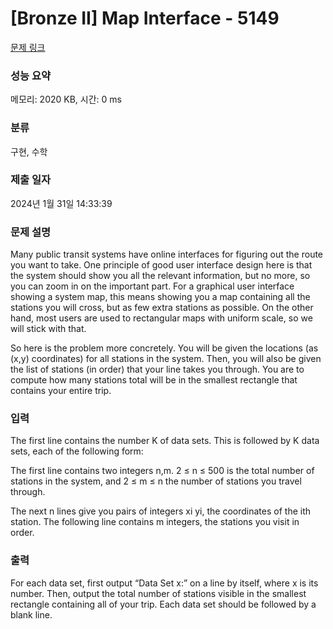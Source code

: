 # [Bronze II] Map Interface - 5149 

[문제 링크](https://www.acmicpc.net/problem/5149) 

### 성능 요약

메모리: 2020 KB, 시간: 0 ms

### 분류

구현, 수학

### 제출 일자

2024년 1월 31일 14:33:39

### 문제 설명

<p>Many public transit systems have online interfaces for figuring out the route you want to take. One principle of good user interface design here is that the system should show you all the relevant information, but no more, so you can zoom in on the important part. For a graphical user interface showing a system map, this means showing you a map containing all the stations you will cross, but as few extra stations as possible. On the other hand, most users are used to rectangular maps with uniform scale, so we will stick with that.</p>

<p>So here is the problem more concretely. You will be given the locations (as (x,y) coordinates) for all stations in the system. Then, you will also be given the list of stations (in order) that your line takes you through. You are to compute how many stations total will be in the smallest rectangle that contains your entire trip.</p>

### 입력 

 <p>The first line contains the number K of data sets. This is followed by K data sets, each of the following form:</p>

<p>The first line contains two integers n,m. 2 ≤ n ≤ 500 is the total number of stations in the system, and 2 ≤ m ≤ n the number of stations you travel through.</p>

<p>The next n lines give you pairs of integers xi yi, the coordinates of the ith station. The following line contains m integers, the stations you visit in order.</p>

### 출력 

 <p>For each data set, first output “Data Set x:” on a line by itself, where x is its number. Then, output the total number of stations visible in the smallest rectangle containing all of your trip. Each data set should be followed by a blank line.</p>

